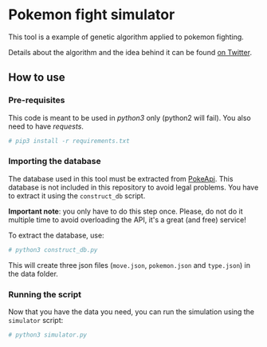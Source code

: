 # Pokemon fight simulator

This tool is a example of genetic algorithm applied to pokemon fighting.

Details about the algorithm and the idea behind it can be found [on Twitter](https://twitter.com/Vent_Ouest/status/1026144423594344448).

## How to use

### Pre-requisites

This code is meant to be used in _python3_ only (python2 will fail). You also need to have _requests_.

```bash
# pip3 install -r requirements.txt
```

### Importing the database

The database used in this tool must be extracted from [PokeApi](https://www.pokeapi.co). This database is not included in this repository to avoid legal problems. You have to extract it using the `construct_db` script.

__Important note__: you only have to do this step once. Please, do not do it multiple time to avoid overloading the API, it's a great (and free) service!

To extract the database, use:

```bash
# python3 construct_db.py
```   

This will create three json files (`move.json`, `pokemon.json` and `type.json`) in the data folder.

### Running the script

Now that you have the data you need, you can run the simulation using the `simulator` script:

```bash
# python3 simulator.py
```